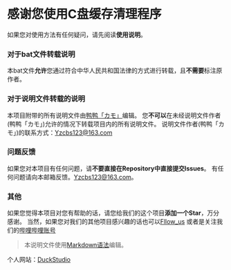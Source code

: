 # 感谢您使用C盘缓存清理程序
如果您对使用方法有任何疑问，请先阅读**使用说明**。
### 对于bat文件转载说明
本bat文件**允许**您通过符合中华人民共和国法律的方式进行转载，且**不需要**标注原作者。
### 对于说明文件转载的说明
本项目附带的所有说明文件由[鸭鸭「カモ」](https://duckduckstudio.github.io/yazicbs.github.io/)编辑。
您**不可以**在未经说明文件作者(鸭鸭「カモ」)允许的情况下转载项目内的所有说明文件。
说明文件作者(鸭鸭「カモ」)的联系方式：<Yzcbs123@163.com>
### 问题反馈
如果您对本项目有任何问题，请**不要直接在Repository中直接提交Issues**。
有任何问题请向本邮箱反馈。<Yzcbs123@163.com>。
### 其他
如果您觉得本项目对您有帮助的话，请您给我们的这个项目**添加一个Star**，万分感谢。
当然，如果您对我们的其他项目感兴趣的话也可以[Fllow_us](hhttps://github.com/DuckDuckStudio/) 或者是关注我们的[哔哩哔哩账号](https://space.bilibili.com/2054654702)
> 本说明文件使用[Markdown语法](https://markdown.com.cn/basic-syntax/)编辑。

个人网站：[DuckStudio](https://duckduckstudio.github.io/yazicbs.github.io/)
